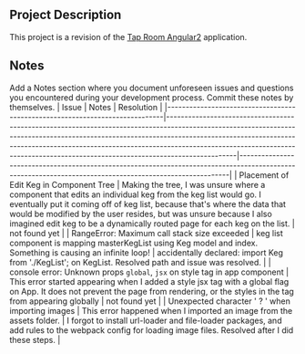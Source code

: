 ## Project Description

This project is a revision of the [Tap Room Angular2](https://github.com/sailor27/react-taproom.git) application.



## Notes

Add a Notes section where you document unforeseen issues and questions you encountered during your development process. Commit these notes by themselves.
| Issue                                                                       | Notes                                                                                                                                                                                                                                                                                                                                     | Resolution                                                                                                                                              |
|-----------------------------------------------------------------------------|-------------------------------------------------------------------------------------------------------------------------------------------------------------------------------------------------------------------------------------------------------------------------------------------------------------------------------------------|---------------------------------------------------------------------------------------------------------------------------------------------------------|
| Placement of Edit Keg in Component Tree                                     | Making the tree, I was unsure where a component that edits an individual keg from the keg list would go. I eventually put it coming off of keg list, because that's where the data that would be modified by the user resides, but was unsure because I also imagined edit keg to be a dynamically routed page for each keg on the list.  | not found yet                                                                                                                                           |
| RangeError: Maximum call stack size exceeded                                | keg list component is mapping masterKegList using Keg model and index. Something is causing an infinite loop!                                                                                                                                                                                                                             | accidentally declared: import Keg from './KegList'; on KegList. Resolved path and issue was resolved.                                                   |
| console error: Unknown props `global`, `jsx` on style tag in app component  | This error started appearing when I added a style jsx tag with a global flag on App. It does not prevent the page from rendering, or the styles in the tag from appearing globally                                                                                                                                                        | not found yet                                                                                                                                           |
| Unexpected character ' ? ' when importing images                            | This error happened when I imported an image from the assets folder.                                                                                                                                                                                                                                                                      | I forgot to install url-loader and file-loader packages, and add rules to the webpack config for loading image files. Resolved after I did these steps. |
